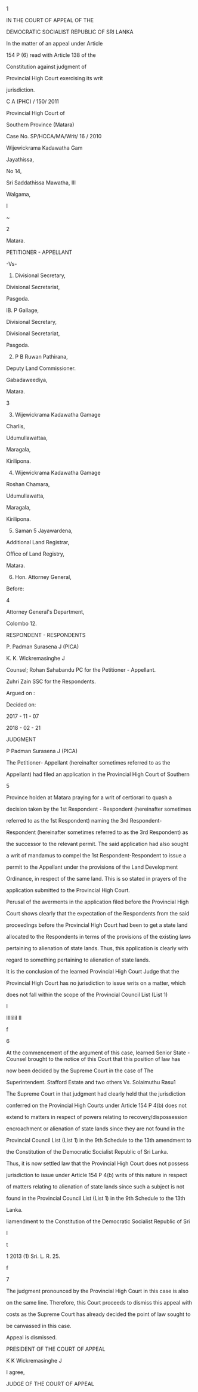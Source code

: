 1

IN THE COURT OF APPEAL OF THE

DEMOCRATIC SOCIALIST REPUBLIC OF SRI LANKA

In the matter of an appeal under Article

154 P (6) read with Article 138 of the

Constitution against judgment of

Provincial High Court exercising its writ

jurisdiction.

C A (PHC) / 150/ 2011

Provincial High Court of

Southern Province (Matara)

Case No. SP/HCCA/MA/Writ/ 16 / 2010

Wijewickrama Kadawatha Gam

Jayathissa,

No 14,

Sri Saddathissa Mawatha, III

Walgama,

I

~

2

Matara.

PETITIONER - APPELLANT

-Vs-

1. Divisional Secretary,

Divisional Secretariat,

Pasgoda.

lB. P Gallage,

Divisional Secretary,

Divisional Secretariat,

Pasgoda.

2. P B Ruwan Pathirana,

Deputy Land Commissioner.

Gabadaweediya,

Matara.

3

3. Wijewickrama Kadawatha Gamage

Charlis,

Udumullawattaa,

Maragala,

Kirilipona.

4. Wijewickrama Kadawatha Gamage

Roshan Chamara,

Udumullawatta,

Maragala,

Kirilipona.

5. Saman 5 Jayawardena,

Additional Land Registrar,

Office of Land Registry,

Matara.

6. Hon. Attorney General,

Before:

4

Attorney General's Department,

Colombo 12.

RESPONDENT - RESPONDENTS

P. Padman Surasena J (PICA)

K. K. Wickremasinghe J

Counsel; Rohan Sahabandu PC for the Petitioner - Appellant.

Zuhri Zain SSC for the Respondents.

Argued on :

Decided on:

2017 - 11 - 07

2018 - 02 - 21

JUDGMENT

P Padman Surasena J (PICA)

The Petitioner- Appellant (hereinafter sometimes referred to as the

Appellant) had filed an application in the Provincial High Court of Southern

5

Province holden at Matara praying for a writ of certiorari to quash a

decision taken by the 1st Respondent - Respondent (hereinafter sometimes

referred to as the 1st Respondent) naming the 3rd Respondent-

Respondent (hereinafter sometimes referred to as the 3rd Respondent) as

the successor to the relevant permit. The said application had also sought

a writ of mandamus to compel the 1st Respondent-Respondent to issue a

permit to the Appellant under the provisions of the Land Development

Ordinance, in respect of the same land. This is so stated in prayers of the

application submitted to the Provincial High Court.

Perusal of the averments in the application filed before the Provincial High

Court shows clearly that the expectation of the Respondents from the said

proceedings before the Provincial High Court had been to get a state land

allocated to the Respondents in terms of the provisions of the existing laws

pertaining to alienation of state lands. Thus, this application is clearly with

regard to something pertaining to alienation of state lands.

It is the conclusion of the learned Provincial High Court Judge that the

Provincial High Court has no jurisdiction to issue writs on a matter, which

does not fall within the scope of the Provincial Council List (List 1)

I

IIIIiIiI II

f

6

At the commencement of the argument of this case, learned Senior State -Counsel brought to the notice of this Court that this position of law has

now been decided by the Supreme Court in the case of The

Superintendent. Stafford Estate and two others Vs. Solaimuthu Rasu1

The Supreme Court in that judgment had clearly held that the jurisdiction

conferred on the Provincial High Courts under Article 154 P 4(b) does not

extend to matters in respect of powers relating to recovery/dispossession

encroachment or alienation of state lands since they are not found in the

Provincial Council List (List 1) in the 9th Schedule to the 13th amendment to

the Constitution of the Democratic Socialist Republic of Sri Lanka.

Thus, it is now settled law that the Provincial High Court does not possess

jurisdiction to issue under Article 154 P 4(b) writs of this nature in respect

of matters relating to alienation of state lands since such a subject is not

found in the Provincial Council List (List 1) in the 9th Schedule to the 13th

Lanka.

liamendment to the Constitution of the Democratic Socialist Republic of Sri

I

t

1 2013 (1) Sri. L. R. 25.

f

7

The judgment pronounced by the Provincial High Court in this case is also

on the same line. Therefore, this Court proceeds to dismiss this appeal with

costs as the Supreme Court has already decided the point of law sought to

be canvassed in this case.

Appeal is dismissed.

PRESIDENT OF THE COURT OF APPEAL

K K Wickremasinghe J

I agree,

JUDGE OF THE COURT OF APPEAL